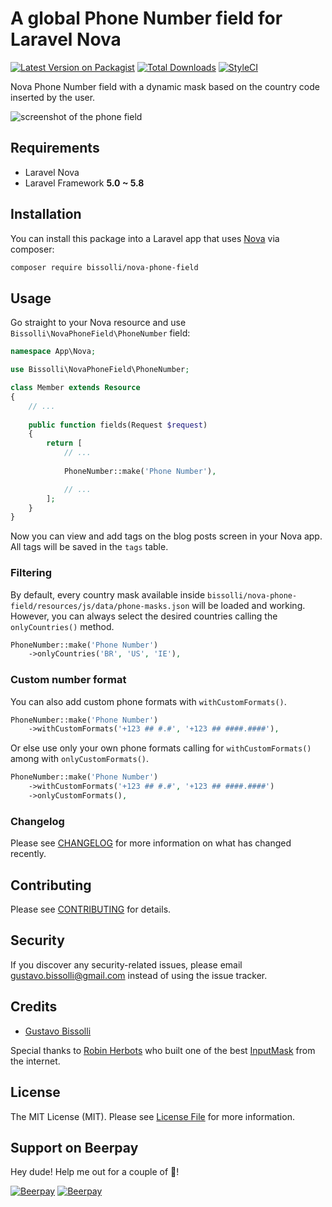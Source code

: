 # A global Phone Number field for Laravel Nova

[![Latest Version on Packagist](https://img.shields.io/packagist/v/bissolli/nova-phone-field.svg?style=flat-square)](https://packagist.org/packages/bissolli/nova-phone-field)
[![Total Downloads](https://img.shields.io/packagist/dt/bissolli/nova-phone-field.svg?style=flat-square)](https://packagist.org/packages/bissolli/nova-phone-field)
[![StyleCI](https://github.styleci.io/repos/157219733/shield?branch=master)](https://github.styleci.io/repos/157219733)

Nova Phone Number field with a dynamic mask based on the country code inserted by the user.

![screenshot of the phone field](https://raw.githubusercontent.com/bissolli/nova-phone-field/master/screenshots/nova-phone-field.gif)

## Requirements

- Laravel Nova
- Laravel Framework **5.0 ~ 5.8**

## Installation

You can install this package into a Laravel app that uses [Nova](https://nova.laravel.com) via composer:

```bash
composer require bissolli/nova-phone-field
```

## Usage

Go straight to your Nova resource and use `Bissolli\NovaPhoneField\PhoneNumber` field:

```php
namespace App\Nova;

use Bissolli\NovaPhoneField\PhoneNumber;

class Member extends Resource
{
    // ...
    
    public function fields(Request $request)
    {
        return [
            // ...
            
            PhoneNumber::make('Phone Number'),

            // ...
        ];
    }
}
```

Now you can view and add tags on the blog posts screen in your Nova app. All tags will be saved in the `tags` table. 

### Filtering

By default, every country mask available inside `bissolli/nova-phone-field/resources/js/data/phone-masks.json` will be loaded and working. However, you can always select the desired countries calling the `onlyCountries()` method.

```php
PhoneNumber::make('Phone Number')
    ->onlyCountries('BR', 'US', 'IE'),
```

### Custom number format

You can also add custom phone formats with `withCustomFormats()`.

```php
PhoneNumber::make('Phone Number')
    ->withCustomFormats('+123 ## #.#', '+123 ## ####.####'),
```

Or else use only your own phone formats calling for `withCustomFormats()` among with `onlyCustomFormats()`.

```php
PhoneNumber::make('Phone Number')
    ->withCustomFormats('+123 ## #.#', '+123 ## ####.####')
    ->onlyCustomFormats(),
```

### Changelog

Please see [CHANGELOG](CHANGELOG.md) for more information on what has changed recently.

## Contributing

Please see [CONTRIBUTING](CONTRIBUTING.md) for details.

## Security

If you discover any security-related issues, please email gustavo.bissolli@gmail.com instead of using the issue tracker.

## Credits

- [Gustavo Bissolli](https://github.com/bissolli)

Special thanks to [Robin Herbots](https://github.com/RobinHerbots) who built one of the best [InputMask](https://github.com/RobinHerbots/Inputmask) from the internet. 

## License

The MIT License (MIT). Please see [License File](LICENSE.md) for more information.

## Support on Beerpay
Hey dude! Help me out for a couple of :beers:!

[![Beerpay](https://beerpay.io/bissolli/nova-phone-field/badge.svg?style=beer-square)](https://beerpay.io/bissolli/nova-phone-field)  [![Beerpay](https://beerpay.io/bissolli/nova-phone-field/make-wish.svg?style=flat-square)](https://beerpay.io/bissolli/nova-phone-field?focus=wish)
